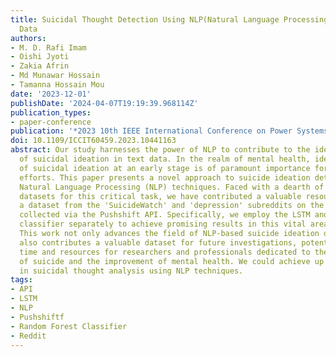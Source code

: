 ```yaml
---
title: Suicidal Thought Detection Using NLP(Natural Language Processing) on Reddit
  Data
authors:
- M. D. Rafi Imam
- Oishi Jyoti
- Zakia Afrin
- Md Munawar Hossain
- Tamanna Hossain Mou
date: '2023-12-01'
publishDate: '2024-04-07T19:19:39.968114Z'
publication_types:
- paper-conference
publication: '*2023 10th IEEE International Conference on Power Systems, ICPS 2023*'
doi: 10.1109/ICCIT60459.2023.10441163
abstract: Our study harnesses the power of NLP to contribute to the identification
  of suicidal ideation in text data. In the realm of mental health, identification
  of suicidal ideation at an early stage is of paramount importance for suicide prevention
  efforts. This paper presents a novel approach to suicide ideation detection using
  Natural Language Processing (NLP) techniques. Faced with a dearth of publicly available
  datasets for this critical task, we have contributed a valuable resource by curating
  a dataset from the 'SuicideWatch' and 'depression' subreddits on the Reddit platform,
  collected via the Pushshift API. Specifically, we employ the LSTM and a Random Forest
  classifier separately to achieve promising results in this vital area of research.
  This work not only advances the field of NLP-based suicide ideation detection but
  also contributes a valuable dataset for future investigations, potentially saving
  time and resources for researchers and professionals dedicated to the prevention
  of suicide and the improvement of mental health. We could achieve up to 93% accuracy
  in suicidal thought analysis using NLP techniques.
tags:
- API
- LSTM
- NLP
- Pushshiftf
- Random Forest Classifier
- Reddit
---
```

